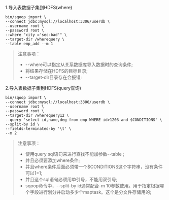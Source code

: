 1.导入表数据子集到HDFS(where)
``` 
bin/sqoop import \
--connect jdbc:mysql://localhost:3306/userdb \
--username root \
--password root \
--where "city ='sec-bad'" \
--target-dir /wherequery \
--table emp_add --m 1
```

> 注意事项：
> - --where可以指定从关系数据库导入数据时的查询条件;
> - 将结果存储在HDFS的目标目录;
> - --target-dir目录存在会报错;

2.导入表数据子集到HDFS(query查询)
``` 
bin/sqoop import \
--connect jdbc:mysql://localhost:3306/userdb \
--username root \
--password root \
--target-dir /wherequery12 \
--query 'select id,name,deg from emp WHERE id>1203 and $CONDITIONS' \
--split-by id \
--fields-terminated-by '\t' \
--m 2
```

> 注意事项：
> - 使用query sql语句来进行查找不能加参数--table ;
> - 并且必须要添加where条件;
> - 并且where条件后面必须带一个$CONDITIONS这个字符串，没有条件可以1=1;
> - 并且这个sql语句必须用单引号，不能用双引号;
> - sqoop命令中，--split-by id通常配合-m 10参数使用。用于指定根据哪个字段进行划分并启动多少个maptask。这个是分文件存储用的;
